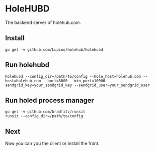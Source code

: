 HoleHUBD
========

The backend server of holehub.com.

Install
-------

    go get -v github.com/Lupino/holehub/holehubd

Run holehubd
------------

    holehubd --config_dir=/path/to/config --hole_host=holehub.com --host=holehub.com --port=3000 --min_port=10000 --sendgrid_key=your_sendgrid_key --sendgrid_user=your_sendgrid_user

Run holed process manager
-------------------------

    go get -v github.com/bradfitz/runsit
    runsit --config_dir=/path/to/config

Next
----

Now you can you the client or install the front.
